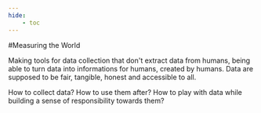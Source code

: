 ```yaml
---
hide:
    - toc
---
```




#Measuring the World

Making tools for data collection that don't extract data from humans, being able to turn data into informations for humans, created by humans.
Data are supposed to be fair, tangible, honest and accessible to all.

How to collect data? How to use them after? How to play with data while building a sense of responsibility towards them?
